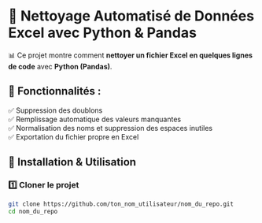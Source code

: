 # 🧹 Nettoyage Automatisé de Données Excel avec Python & Pandas  

📊 Ce projet montre comment **nettoyer un fichier Excel en quelques lignes de code** avec **Python (Pandas)**.  

## 🚀 Fonctionnalités :  
✅ Suppression des doublons  
✅ Remplissage automatique des valeurs manquantes  
✅ Normalisation des noms et suppression des espaces inutiles  
✅ Exportation du fichier propre en Excel  

## 📂 Installation & Utilisation  

### 1️⃣ **Cloner le projet**  
```bash
git clone https://github.com/ton_nom_utilisateur/nom_du_repo.git
cd nom_du_repo
